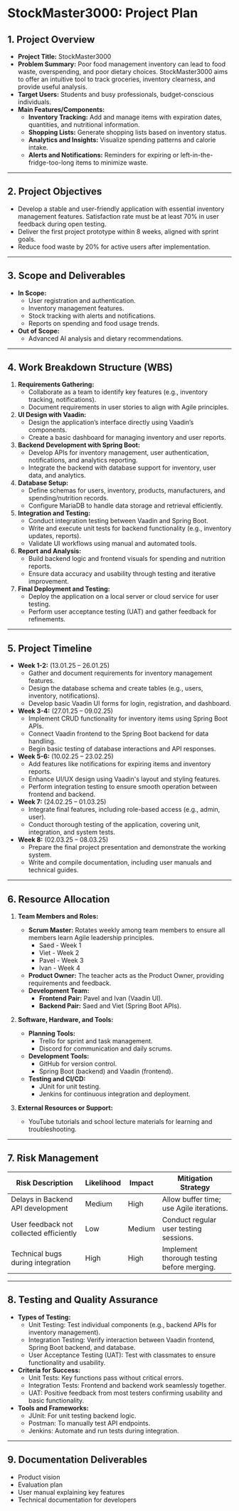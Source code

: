 # StockMaster3000: Project Plan

## 1. Project Overview
- **Project Title:** StockMaster3000
- **Problem Summary:** Poor food management inventory can lead to food waste, overspending, and poor dietary choices. StockMaster3000 aims to offer an intuitive tool to track groceries, inventory clearness, and provide useful analysis.
- **Target Users:** Students and busy professionals, budget-conscious individuals.
- **Main Features/Components:**
    - **Inventory Tracking:** Add and manage items with expiration dates, quantities, and nutritional information.
    - **Shopping Lists:** Generate shopping lists based on inventory status.
    - **Analytics and Insights:** Visualize spending patterns and calorie intake.
    - **Alerts and Notifications:** Reminders for expiring or left-in-the-fridge-too-long items to minimize waste.

---

## 2. Project Objectives
- Develop a stable and user-friendly application with essential inventory management features. Satisfaction rate must be at least 70% in user feedback during open testing.
- Deliver the first project prototype within 8 weeks, aligned with sprint goals.
- Reduce food waste by 20% for active users after implementation.

---

## 3. Scope and Deliverables
- **In Scope:**
    - User registration and authentication.
    - Inventory management features.
    - Stock tracking with alerts and notifications.
    - Reports on spending and food usage trends.
- **Out of Scope:**
    - Advanced AI analysis and dietary recommendations.

---

## 4. Work Breakdown Structure (WBS)
1. **Requirements Gathering:**
    - Collaborate as a team to identify key features (e.g., inventory tracking, notifications).
    - Document requirements in user stories to align with Agile principles.
2. **UI Design with Vaadin:**
    - Design the application’s interface directly using Vaadin’s components.
    - Create a basic dashboard for managing inventory and user reports.
3. **Backend Development with Spring Boot:**
    - Develop APIs for inventory management, user authentication, notifications, and analytics reporting.
    - Integrate the backend with database support for inventory, user data, and analytics.
4. **Database Setup:**
    - Define schemas for users, inventory, products, manufacturers, and spending/nutrition records.
    - Configure MariaDB to handle data storage and retrieval efficiently.
5. **Integration and Testing:**
    - Conduct integration testing between Vaadin and Spring Boot.
    - Write and execute unit tests for backend functionality (e.g., inventory updates, reports).
    - Validate UI workflows using manual and automated tools.
6. **Report and Analysis:**
    - Build backend logic and frontend visuals for spending and nutrition reports.
    - Ensure data accuracy and usability through testing and iterative improvement.
7. **Final Deployment and Testing:**
    - Deploy the application on a local server or cloud service for user testing.
    - Perform user acceptance testing (UAT) and gather feedback for refinements.

---

## 5. Project Timeline
- **Week 1-2:** (13.01.25 – 26.01.25)
    - Gather and document requirements for inventory management features.
    - Design the database schema and create tables (e.g., users, inventory, notifications).
    - Develop basic Vaadin UI forms for login, registration, and dashboard.
- **Week 3-4:** (27.01.25 – 09.02.25)
    - Implement CRUD functionality for inventory items using Spring Boot APIs.
    - Connect Vaadin frontend to the Spring Boot backend for data handling.
    - Begin basic testing of database interactions and API responses.
- **Week 5-6:** (10.02.25 – 23.02.25)
    - Add features like notifications for expiring items and inventory reports.
    - Enhance UI/UX design using Vaadin's layout and styling features.
    - Perform integration testing to ensure smooth operation between frontend and backend.
- **Week 7:** (24.02.25 – 01.03.25)
    - Integrate final features, including role-based access (e.g., admin, user).
    - Conduct thorough testing of the application, covering unit, integration, and system tests.
- **Week 8:** (02.03.25 – 08.03.25)
    - Prepare the final project presentation and demonstrate the working system.
    - Write and compile documentation, including user manuals and technical guides.

---

## 6. Resource Allocation
1. **Team Members and Roles:**
    - **Scrum Master:** Rotates weekly among team members to ensure all members learn Agile leadership principles.
        - Saed - Week 1
        - Viet - Week 2
        - Pavel - Week 3
        - Ivan - Week 4
    - **Product Owner:** The teacher acts as the Product Owner, providing requirements and feedback.
    - **Development Team:**
        - **Frontend Pair:** Pavel and Ivan (Vaadin UI).
        - **Backend Pair:** Saed and Viet (Spring Boot APIs).

2. **Software, Hardware, and Tools:**
    - **Planning Tools:**
        - Trello for sprint and task management.
        - Discord for communication and daily scrums.
    - **Development Tools:**
        - GitHub for version control.
        - Spring Boot (backend) and Vaadin (frontend).
    - **Testing and CI/CD:**
        - JUnit for unit testing.
        - Jenkins for continuous integration and deployment.

3. **External Resources or Support:**
    - YouTube tutorials and school lecture materials for learning and troubleshooting.

---

## 7. Risk Management
| **Risk Description**               | **Likelihood** | **Impact** | **Mitigation Strategy**                   |
|------------------------------------|----------------|------------|-------------------------------------------|
| Delays in Backend API development  | Medium         | High       | Allow buffer time; use Agile iterations.  |
| User feedback not collected efficiently | Low         | Medium     | Conduct regular user testing sessions.    |
| Technical bugs during integration  | High           | High       | Implement thorough testing before merging.|

---

## 8. Testing and Quality Assurance
- **Types of Testing:**
    - Unit Testing: Test individual components (e.g., backend APIs for inventory management).
    - Integration Testing: Verify interaction between Vaadin frontend, Spring Boot backend, and database.
    - User Acceptance Testing (UAT): Test with classmates to ensure functionality and usability.
- **Criteria for Success:**
    - Unit Tests: Key functions pass without critical errors.
    - Integration Tests: Frontend and backend work seamlessly together.
    - UAT: Positive feedback from most testers confirming usability and basic functionality.
- **Tools and Frameworks:**
    - JUnit: For unit testing backend logic.
    - Postman: To manually test API endpoints.
    - Jenkins: Automate and run tests during integration.

---

## 9. Documentation Deliverables
- Product vision
- Evaluation plan
- User manual explaining key features
- Technical documentation for developers  

